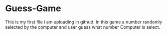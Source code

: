 # Guess-Game
This is my first file i am uploading in githud.
In this game a number randomly selected by the computer and user guess what number Computer is select.
